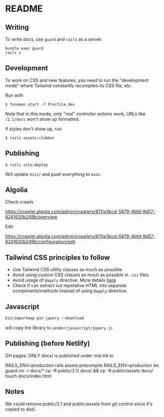 # README

## Writing

To write docs, use `guard` and `rails` as a server.

```
bundle exec guard
rails s
```


## Development

To work on CSS and new features, you need to run the "development mode" where Tailwind constantly recompiles its CSS file, etc.

Run with

```
$ foreman start -f Procfile.dev
```

Note that in this mode, only "real" controller actions work, URLs like `/2.1/docs` won't show up formatted.


If styles don't show up, run

```
$ rails assets:clobber
```


## Publishing

```
$ rails site:deploy
```

Will update `dist/` and push everything to `main`.


## Algolia

Check crawls

https://crawler.algolia.com/admin/crawlers/870e3bcd-5879-4bfd-9d57-8241620b249b/overview

Edit

https://crawler.algolia.com/admin/crawlers/870e3bcd-5879-4bfd-9d57-8241620b249b/configuration/edit

## Tailwind CSS principles to follow

- Use Tailwind CSS utility classes as much as possible.
- Avoid using custom CSS classes as much as possible in `.css` files.
- Avoid usage of `@apply` directive. More details [here](https://tailwindcss.com/docs/reusing-styles#avoiding-premature-abstraction)
- Check if can extract out repetative HTML into separate components/methods instead of using `@apply` directive.

## Javascript

```ruby
bin/importmap pin jquery --download
```

will copy the library to `vendor/javascript/jquery.js`


## Publishing (before Netlify)

GH pages: ONLY docs/ is published under mia.trb.to


RAILS_ENV=production rails assets:precompile
RAILS_ENV=production be guard
rm -r docs/*
cp -R public/2.1/ docs/ && cp -R public/assets docs/
touch docs/index.html


## Notes

We could remove public/2.1 and public/assets from git control since it's copied to dist/.
